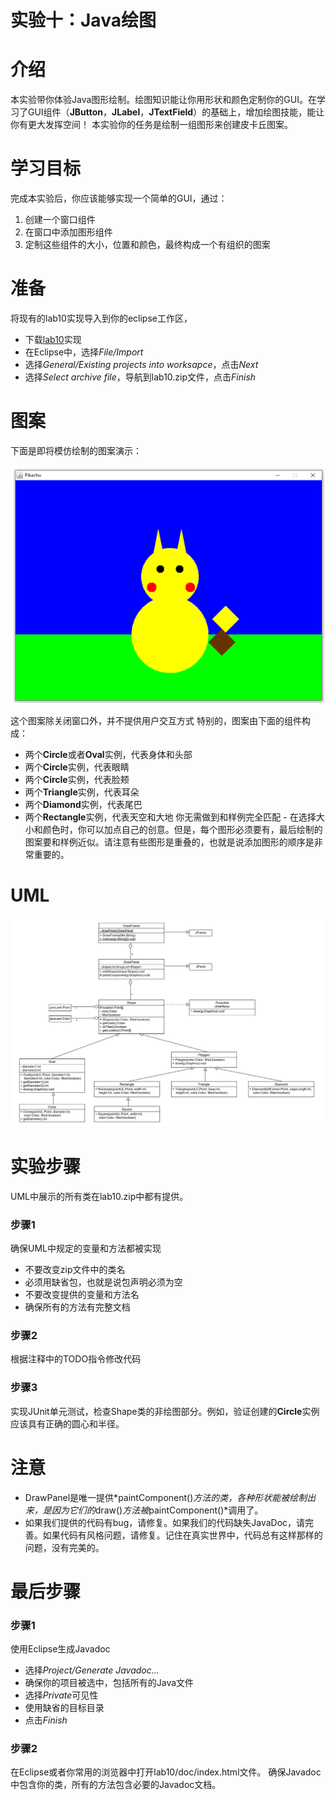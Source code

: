 实验十：Java绘图
======

# 介绍
本实验带你体验Java图形绘制。绘图知识能让你用形状和颜色定制你的GUI。在学习了GUI组件（**JButton**，**JLabel**，**JTextField**）的基础上，增加绘图技能，能让你有更大发挥空间！
本实验你的任务是绘制一组图形来创建皮卡丘图案。

# 学习目标
完成本实验后，你应该能够实现一个简单的GUI，通过：
1. 创建一个窗口组件
2. 在窗口中添加图形组件
3. 定制这些组件的大小，位置和颜色，最终构成一个有组织的图案

# 准备
将现有的lab10实现导入到你的eclipse工作区，
- 下载[lab10](lab10.zip)实现
- 在Eclipse中，选择*File/Import*
- 选择*General/Existing projects into worksapce*，点击*Next*
- 选择*Select archive file*，导航到lab10.zip文件，点击*Finish*

# 图案
下面是即将模仿绘制的图案演示：

![pikachu](images/pikachu.png)

这个图案除关闭窗口外，并不提供用户交互方式
特别的，图案由下面的组件构成：
- 两个**Circle**或者**Oval**实例，代表身体和头部
- 两个**Circle**实例，代表眼睛
- 两个**Circle**实例，代表脸颊
- 两个**Triangle**实例，代表耳朵
- 两个**Diamond**实例，代表尾巴
- 两个**Rectangle**实例，代表天空和大地
你无需做到和样例完全匹配 - 在选择大小和颜色时，你可以加点自己的创意。但是，每个图形必须要有，最后绘制的图案要和样例近似。请注意有些图形是重叠的，也就是说添加图形的顺序是非常重要的。

# UML
![uml design](images/uml_design.png)

# 实验步骤
UML中展示的所有类在lab10.zip中都有提供。

### 步骤1
确保UML中规定的变量和方法都被实现
- 不要改变zip文件中的类名
- 必须用缺省包，也就是说包声明必须为空
- 不要改变提供的变量和方法名
- 确保所有的方法有完整文档

### 步骤2
根据注释中的TODO指令修改代码

### 步骤3
实现JUnit单元测试，检查Shape类的非绘图部分。例如，验证创建的**Circle**实例应该具有正确的圆心和半径。

# 注意
- DrawPanel是唯一提供*paintComponent()*方法的类，各种形状能被绘制出来，是因为它们的*draw()*方法被*paintComponent()*调用了。
- 如果我们提供的代码有bug，请修复。如果我们的代码缺失JavaDoc，请完善。如果代码有风格问题，请修复。记住在真实世界中，代码总有这样那样的问题，没有完美的。

# 最后步骤

### 步骤1
使用Eclipse生成Javadoc
- 选择*Project/Generate Javadoc...*
- 确保你的项目被选中，包括所有的Java文件
- 选择*Private*可见性
- 使用缺省的目标目录
- 点击*Finish*


### 步骤2
在Eclipse或者你常用的浏览器中打开lab10/doc/index.html文件。 确保Javadoc中包含你的类，所有的方法包含必要的Javadoc文档。


